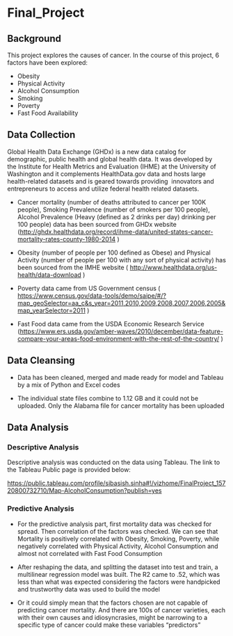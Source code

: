 # Final_Project

## Background
This project explores the causes of cancer. In the course of this project, 6 factors have been explored:
* Obesity
* Physical Activity
* Alcohol Consumption
* Smoking
* Poverty
* Fast Food Availability

## Data Collection
Global Health Data Exchange (GHDx) is a new data catalog for demographic, public health and global health data. It was developed by the Institute for Health Metrics and Evaluation (IHME) at the University of Washington and it complements HealthData.gov data and hosts large health-related datasets and is geared towards providing  innovators and entrepreneurs to access and utilize federal health related datasets.  

* Cancer mortality (number of deaths attributed to cancer per 100K people), Smoking Prevalence (number of smokers per 100 people), Alcohol Prevalence (Heavy (defined as 2 drinks per day) drinking per 100 people) data has been sourced from GHDx website (http://ghdx.healthdata.org/record/ihme-data/united-states-cancer-mortality-rates-county-1980-2014 )

* Obesity (number of people per 100 defined as Obese) and Physical Activity (number of people per 100 with any sort of physical activity) has been sourced from the IMHE website ( http://www.healthdata.org/us-health/data-download )

* Poverty data came from US Government census ( https://www.census.gov/data-tools/demo/saipe/#/?map_geoSelector=aa_c&s_year=2011,2010,2009,2008,2007,2006,2005&map_yearSelector=2011 )

* Fast Food data came from the USDA Economic Research Service (https://www.ers.usda.gov/amber-waves/2010/december/data-feature-compare-your-areas-food-environment-with-the-rest-of-the-country/ )

## Data Cleansing
* Data has been cleaned, merged and made ready for model and Tableau by a mix of Python and Excel codes

* The individual state files combine to 1.12 GB and it could not be uploaded. Only the Alabama file for cancer mortality has been uploaded

## Data Analysis
### Descriptive Analysis

Descriptive analysis was conducted on the data using Tableau. The link to the Tableau Public page is provided below:

https://public.tableau.com/profile/sibasish.sinha#!/vizhome/FinalProject_15720800732710/Map-AlcoholConsumption?publish=yes

### Predictive Analysis

* For the predictive analysis part, first mortality data was checked for spread. Then correlation of the factors was checked. We can see that Mortality is positively correlated with Obesity, Smoking, Poverty, while negatively correlated with Physical Activity, Alcohol Consumption and almost not correlated with Fast Food Consumption

* After reshaping the data, and splitting the dataset into test and train, a multilinear regression model was built. The R2 came to .52, which was less than what was expected considering the factors were handpicked and trustworthy data was used to build the model

*   Or it could simply mean that the factors chosen are not capable of predicting cancer mortality. And there are 100s of cancer varieties, each with their own causes and idiosyncrasies, might be narrowing to a specific type of cancer could make these variables “predictors”


